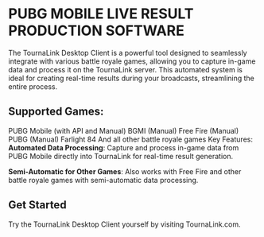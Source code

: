 # PUBG MOBILE LIVE RESULT PRODUCTION SOFTWARE
The TournaLink Desktop Client is a powerful tool designed to seamlessly integrate with various battle royale games, allowing you to capture in-game data and process it on the TournaLink server. This automated system is ideal for creating real-time results during your broadcasts, streamlining the entire process.

## Supported Games:
PUBG Mobile (with API and Manual)
BGMI (Manual)
Free Fire (Manual)
PUBG (Manual)
Farlight 84
And all other battle royale games
Key Features:
**Automated Data Processing**: Capture and process in-game data from PUBG Mobile directly into TournaLink for real-time result generation.

**Semi-Automatic for Other Games**: Also works with Free Fire and other battle royale games with semi-automatic data processing.
## Get Started
Try the TournaLink Desktop Client yourself by visiting TournaLink.com.
